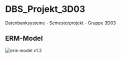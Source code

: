 # DBS_Projekt_3D03
Datenbanksysteme - Semesterprojekt - Gruppe 3D03



## ERM-Model
![erm model
v1.2](https://user-images.githubusercontent.com/49987011/69871717-d0380680-12b3-11ea-9bef-07bb32f1be67.png)

